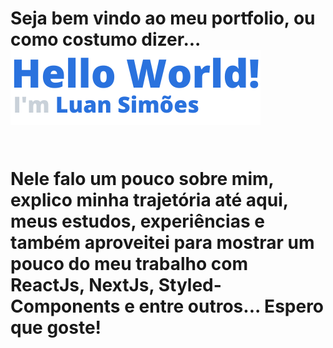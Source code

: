 <h1>
  Seja bem vindo ao meu portfolio, ou como costumo dizer...
  <br />
  <img src="./public/assets/helloWorld.png" alt="Hello World" />
  <br />
  <br />
  <p>
    Nele falo um pouco sobre mim, explico minha trajetória até aqui, meus estudos, experiências e também aproveitei para mostrar um pouco do meu trabalho com ReactJs, NextJs, Styled-Components e entre outros... Espero que goste!
  </p>
</h1>
